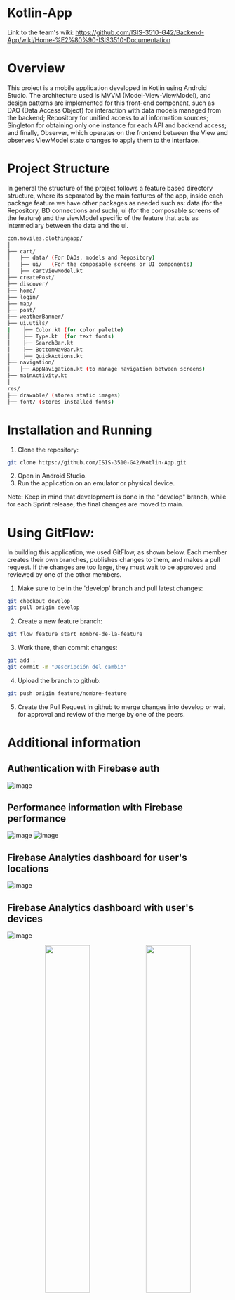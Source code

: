 # Kotlin-App

Link to the team's wiki: https://github.com/ISIS-3510-G42/Backend-App/wiki/Home-%E2%80%90-ISIS3510-Documentation

# Overview

This project is a mobile application developed in Kotlin using Android Studio. The architecture used is MVVM (Model-View-ViewModel), and design patterns are implemented for this front-end component, such as DAO (Data Access Object) for interaction with data models managed from the backend; Repository for unified access to all information sources; Singleton for obtaining only one instance for each API and backend access; and finally, Observer, which operates on the frontend between the View and observes ViewModel state changes to apply them to the interface.

# Project Structure
In general the structure of the project follows a feature based directory structure, where its separated by the main features of the app, inside each package feature we have other packages as needed such as: data (for the Repository, BD connections and such), ui (for the composable screens of the feature) and the viewModel specific of the feature that acts as intermediary between the data and the ui.
```bash
com.moviles.clothingapp/
│
├── cart/
│   ├── data/ (For DAOs, models and Repository)
│   ├── ui/   (For the composable screens or UI components)
│   ├── cartViewModel.kt 
├── createPost/
├── discover/
├── home/
├── login/
├── map/
├── post/
├── weatherBanner/
├── ui.utils/
|    ├── Color.kt (for color palette)
│    ├── Type.kt  (for text fonts)
│    ├── SearchBar.kt
│    ├── BottomNavBar.kt
│    ├── QuickActions.kt
├── navigation/
│   ├── AppNavigation.kt (to manage navigation between screens)
├── mainActivity.kt
│
res/
├── drawable/ (stores static images)
├── font/ (stores installed fonts)
```

# Installation and Running
1. Clone the repository:
```bash
git clone https://github.com/ISIS-3510-G42/Kotlin-App.git
```
2. Open in Android Studio.
3. Run the application on an emulator or physical device.

Note: Keep in mind that development is done in the "develop" branch, while for each Sprint release, the final changes are moved to main.

# Using GitFlow:
In building this application, we used GitFlow, as shown below. Each member creates their own branches, publishes changes to them, and makes a pull request. If the changes are too large, they must wait to be approved and reviewed by one of the other members.

1. Make sure to be in the 'develop' branch and pull latest changes:
```bash
git checkout develop
git pull origin develop
```

2. Create a new feature branch:
```bash
git flow feature start nombre-de-la-feature
```

3. Work there, then commit changes:
```bash
git add .
git commit -m "Descripción del cambio"
```

4. Upload the branch to github:
```bash
git push origin feature/nombre-feature
```

5. Create the Pull Request in github to merge changes into develop or wait for approval and review of the merge by one of the peers.



# Additional information
## Authentication with Firebase auth
![image](https://github.com/user-attachments/assets/2957b2e1-1283-498c-a762-e0fb64957d76)


## Performance information with Firebase performance
![image](https://github.com/user-attachments/assets/f1968765-3229-41e2-86a4-9cc6e8b887a6)
![image](https://github.com/user-attachments/assets/d41d88d7-7681-4b95-b5ce-0e9ae0b0e22b)


## Firebase Analytics dashboard for user's locations
![image](https://github.com/user-attachments/assets/595ef7ec-b0a7-4bd3-b1c8-715fdf060cd5)

## Firebase Analytics dashboard with user's devices
![image](https://github.com/user-attachments/assets/59156e66-df80-4701-8950-42dbea1c45c2)
<p align="center">
    <img src="https://github.com/user-attachments/assets/1a87259d-9adf-47a9-b3e6-a3c5d3b4d0b9" width="45%">
    <img src="https://github.com/user-attachments/assets/fd35e1fc-a042-4bec-aa90-846ea70b15ee" width="45%">
</p>




